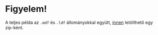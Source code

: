# Figyelem!

A teljes példa az `.mdf` és `.ldf` állományokkal együtt, [innen](http://users.nik.uni-obuda.hu/siposm/lactures/HFT/layering.zip) letölthető egy zip-ként.